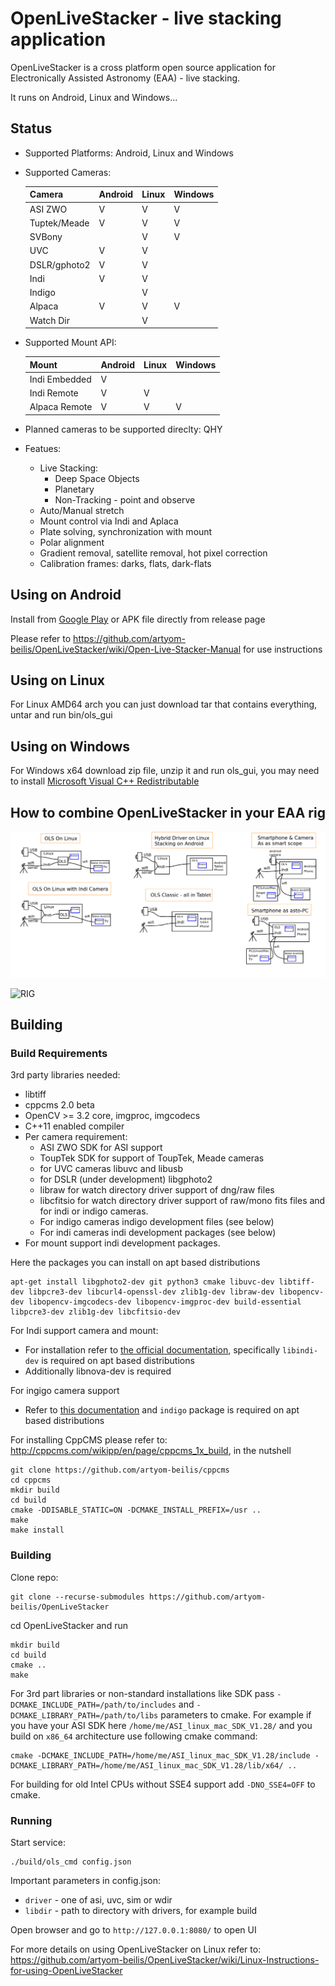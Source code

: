 # OpenLiveStacker - live stacking application

OpenLiveStacker is a cross platform open source application for Electronically Assisted Astronomy (EAA) - live stacking.

It runs on Android, Linux and Windows...

## Status

- Supported Platforms: Android, Linux and Windows
- Supported Cameras:

    |Camera       | Android | Linux | Windows |
    |-------------|---------|-------|---------|
    |ASI ZWO      | V       | V     | V       |
    |Tuptek/Meade | V       | V     | V       |
    |SVBony       |         | V     | V       |
    |UVC          | V       | V     |         |
    |DSLR/gphoto2 | V       | V     |         |
    |Indi         | V       | V     |         |
    |Indigo       |         | V     |         |
    |Alpaca       | V       | V     | V       |
    |Watch Dir    |         | V     |         |
- Supported Mount API:

    |Mount        | Android | Linux | Windows |
    |-------------|---------|-------|---------|
    |Indi Embedded| V       |       |         |
    |Indi Remote  | V       | V     |         |
    |Alpaca Remote| V       | V     | V       |
- Planned cameras to be supported direclty: QHY
- Featues:
    - Live Stacking:
        - Deep Space Objects
        - Planetary
        - Non-Tracking - point and observe
    - Auto/Manual stretch
    - Mount control via Indi and Aplaca
    - Plate solving, synchronization with mount
    - Polar alignment
    - Gradient removal, satellite removal, hot pixel correction
    - Calibration frames: darks, flats, dark-flats

## Using on Android

Install from [Google Play](https://play.google.com/store/apps/details?id=org.openlivestacker&hl=en) or APK file directly from release page

Please refer to <https://github.com/artyom-beilis/OpenLiveStacker/wiki/Open-Live-Stacker-Manual> for use instructions

## Using on Linux

For Linux AMD64 arch you can just download tar that contains everything, untar and run bin/ols_gui

## Using on Windows

For Windows x64 download zip file, unzip it and run ols_gui, you may need to install [Microsoft Visual C++ Redistributable](https://learn.microsoft.com/en-us/cpp/windows/latest-supported-vc-redist?view=msvc-170)

## How to combine OpenLiveStacker in your EAA rig

![RIG](https://github.com/artyom-beilis/OpenLiveStacker/blob/main/docs/connection-charts.png)

![RIG](https://github.com/artyom-beilis/OpenLiveStacker/blob/main/docs/conn-alpaca.png)

## Building

### Build Requirements

3rd party libraries needed:

- libtiff
- cppcms 2.0 beta
- OpenCV >= 3.2 core, imgproc, imgcodecs
- C++11 enabled compiler
- Per camera requirement:
    - ASI ZWO SDK for ASI support
    - ToupTek SDK for support of ToupTek, Meade cameras
    - for UVC cameras libuvc and libusb
    - for DSLR (under development) libgphoto2
    - libraw for watch directory driver support of dng/raw files
    - libcfitsio for watch directory driver support of raw/mono fits files and for indi or indigo cameras.
    - For indigo cameras indigo development files (see below)
    - For indi cameras indi development packages (see below)
- For mount support indi development packages.

Here the packages you can install on apt based distributions

    apt-get install libgphoto2-dev git python3 cmake libuvc-dev libtiff-dev libpcre3-dev libcurl4-openssl-dev zlib1g-dev libraw-dev libopencv-dev libopencv-imgcodecs-dev libopencv-imgproc-dev build-essential libpcre3-dev zlib1g-dev libcfitsio-dev

For Indi support camera and mount:

- For installation refer to [the official documentation](https://indilib.org/download.html), specifically `libindi-dev` is required on apt based distributions
- Additionally libnova-dev is required

For ingigo camera support

- Refer to [this documentation](https://www.indigo-astronomy.org/downloads.html) and `indigo` package is required on apt based distributions

For installing CppCMS please refer to: <http://cppcms.com/wikipp/en/page/cppcms_1x_build>, in the nutshell

    git clone https://github.com/artyom-beilis/cppcms
    cd cppcms
    mkdir build
    cd build
    cmake -DDISABLE_STATIC=ON -DCMAKE_INSTALL_PREFIX=/usr ..
    make
    make install
    

### Building

Clone repo:

    git clone --recurse-submodules https://github.com/artyom-beilis/OpenLiveStacker

cd OpenLiveStacker and run

    mkdir build
    cd build
    cmake ..
    make
    

For 3rd part libraries or non-standard installations like SDK pass `-DCMAKE_INCLUDE_PATH=/path/to/includes` and `-DCMAKE_LIBRARY_PATH=/path/to/libs` parameters to cmake. For example if you have your ASI SDK here `/home/me/ASI_linux_mac_SDK_V1.28/` and you build on `x86_64` architecture use following cmake command:

    cmake -DCMAKE_INCLUDE_PATH=/home/me/ASI_linux_mac_SDK_V1.28/include -DCMAKE_LIBRARY_PATH=/home/me/ASI_linux_mac_SDK_V1.28/lib/x64/ ..

For building for old Intel CPUs without SSE4 support add `-DNO_SSE4=OFF` to cmake.

### Running

Start service:

    ./build/ols_cmd config.json

Important parameters in config.json:

- `driver` - one of asi, uvc, sim or wdir 
- `libdir` - path to directory with drivers, for example build

Open browser and go to `http://127.0.0.1:8080/` to open UI

For more details on using OpenLiveStacker on Linux refer to: <https://github.com/artyom-beilis/OpenLiveStacker/wiki/Linux-Instructions-for-using-OpenLiveStacker>


